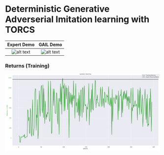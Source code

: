 # Deterministic Generative Adverserial Imitation learning with TORCS


| Expert Demo                 |  GAIL Demo              |
:----------------------------:|:-------------------------:
![alt text](expert-demo.gif "Expert demo")  |  ![alt text](Deterministic-GAIL/Results/gail-demo.gif "GAIL learner demo")   

### Returns (Training)
![alt text](Deterministic-GAIL/Results/returns.png "Training Returns") 

